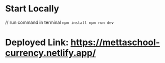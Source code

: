 # Start Locally 

// run command in terminal
`npm install
npm run dev`


# Deployed Link: https://mettaschool-currency.netlify.app/

